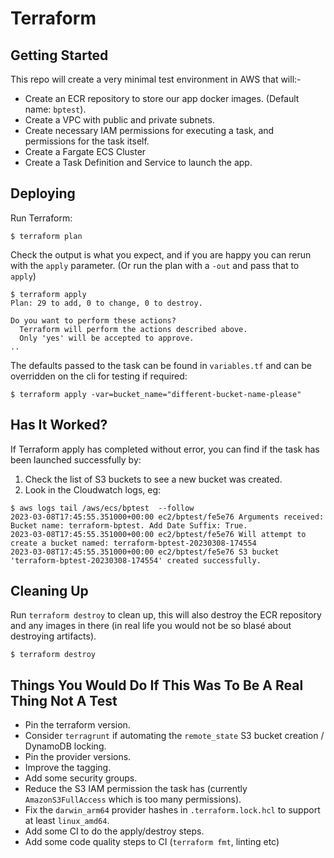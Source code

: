 # Terraform

## Getting Started

This repo will create a very minimal test environment in AWS that will:-

* Create an ECR repository to store our app docker images. (Default name: `bptest`).
* Create a VPC with public and private subnets.
* Create necessary IAM permissions for executing a task, and permissions for the task itself.
* Create a Fargate ECS Cluster
* Create a Task Definition and Service to launch the app.

## Deploying

Run Terraform:

```shell
$ terraform plan
```

Check the output is what you expect, and if you are happy you can rerun with the `apply` parameter.
(Or run the plan with a `-out` and pass that to `apply`)

```shell
$ terraform apply
Plan: 29 to add, 0 to change, 0 to destroy.

Do you want to perform these actions?
  Terraform will perform the actions described above.
  Only 'yes' will be accepted to approve.
..
```

The defaults passed to the task can be found in `variables.tf` and can be overridden on the cli for
testing if required:

```shell
$ terraform apply -var=bucket_name="different-bucket-name-please"
```

## Has It Worked?

If Terraform apply has completed without error, you can find if the task has been launched successfully by:

1. Check the list of S3 buckets to see a new bucket was created.
2. Look in the Cloudwatch logs, eg:

```shell
$ aws logs tail /aws/ecs/bptest  --follow
2023-03-08T17:45:55.351000+00:00 ec2/bptest/fe5e76 Arguments received: Bucket name: terraform-bptest. Add Date Suffix: True.
2023-03-08T17:45:55.351000+00:00 ec2/bptest/fe5e76 Will attempt to create a bucket named: terraform-bptest-20230308-174554
2023-03-08T17:45:55.351000+00:00 ec2/bptest/fe5e76 S3 bucket 'terraform-bptest-20230308-174554' created successfully.
```

## Cleaning Up

Run `terraform destroy` to clean up, this will also destroy the ECR repository and any images in there (in real
life you would not be so blasé about destroying artifacts).

```shell
$ terraform destroy
```

## Things You Would Do If This Was To Be A Real Thing Not A Test

* Pin the terraform version.
* Consider `terragrunt` if automating the `remote_state` S3 bucket creation / DynamoDB locking.
* Pin the provider versions.
* Improve the tagging.
* Add some security groups.
* Reduce the S3 IAM permission the task has (currently `AmazonS3FullAccess` which is too many permissions).
* Fix the `darwin_arm64` provider hashes in `.terraform.lock.hcl` to support at least `linux_amd64`.
* Add some CI to do the apply/destroy steps.
* Add some code quality steps to CI (`terraform fmt`, linting etc)
